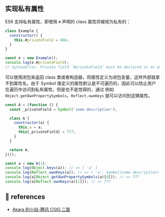## 实现私有属性

ES6 支持私有属性，即使用 `#` 声明的 class 属性将被视为私有的：

```javascript
class Example {
  constructor() {
    this.#privateField = 666;
  }
}

const e = new Example();
console.log(e.#privateField);
// SyntaxError: Private field '#privateField' must be declared in an enclosing class
```

可以使用闭包来返回 class 类或者构造器，将属性定义为闭包变量，这样外部就拿不到属性名，由于 Symbol 值定义的属性默认是不可遍历的，因此可以防止用户在遍历中访问到私有属性，但是也不是觉得的，通过 例如`Object.getOwnPropertySymbols`，`Reflect.ownKeys` 就可以访问到这俩属性。

```javascript
const A = (function () {
  const _privateField = Symbol('some description');

  class A {
    constructor(a) {
      this.a = a;
      this[_privateField] = 777;
    }
  }

  return A;
})();

const a = new A(1);
console.log(Object.keys(a)); // => [ 'a' ]
console.log(Reflect.ownKeys(a)); // => [ 'a', Symbol(some description) ]
console.log(a[Object.getOwnPropertySymbols(a)[0]]); // => 777
console.log(a[Reflect.ownKeys(a)[1]]); // => 777
```

## :link: references

- [Akara 的小站-腾讯 CSIG 二面](https://messiahhh.github.io/blog/mianshi/#%E8%85%BE%E8%AE%AF-csig-%E4%B8%80%E9%9D%A2)

